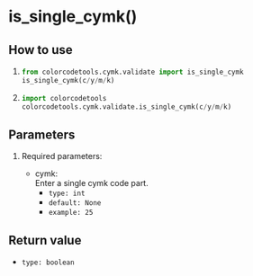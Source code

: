 # is_single_cymk()

## How to use

1. ```python
   from colorcodetools.cymk.validate import is_single_cymk
   is_single_cymk(c/y/m/k)
   ```
2. ```python
   import colorcodetools
   colorcodetools.cymk.validate.is_single_cymk(c/y/m/k)
   ```

## Parameters

1. Required parameters:

   - cymk:  
      Enter a single cymk code part.
     - `type: int`
     - `default: None`
     - `example: 25`

## Return value

- `type: boolean`
